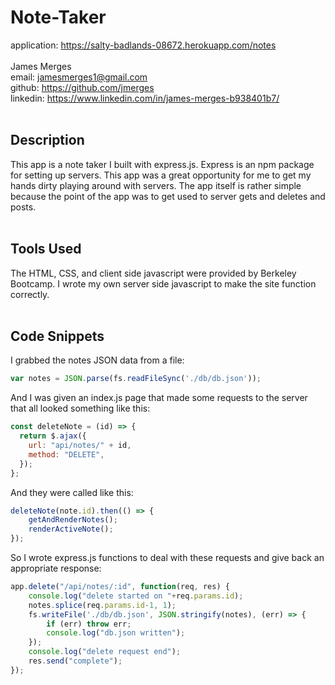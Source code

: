 # Note-Taker
application: https://salty-badlands-08672.herokuapp.com/notes  
<br>
James Merges  
email: jamesmerges1@gmail.com  
github: https://github.com/jmerges  
linkedin: https://www.linkedin.com/in/james-merges-b938401b7/  
<br>
## Description
This app is a note taker I built with express.js. Express is an npm package for setting up servers. This app was a great opportunity for me to get my hands dirty playing around with servers. The app itself is rather simple because the point of the app was to get used to server gets and deletes and posts.  
<br>
## Tools Used
The HTML, CSS, and client side javascript were provided by Berkeley Bootcamp. I wrote my own server side javascript to make the site function correctly.  
<br>
## Code Snippets
I grabbed the notes JSON data from a file:  
```javascript
var notes = JSON.parse(fs.readFileSync('./db/db.json'));
```  
And I was given an index.js page that made some requests to the server that all looked something like this:
```javascript
const deleteNote = (id) => {
  return $.ajax({
    url: "api/notes/" + id,
    method: "DELETE",
  });
};
```  
And they were called like this:  
```javascript
deleteNote(note.id).then(() => {
    getAndRenderNotes();
    renderActiveNote();
});
```  
So I wrote express.js functions to deal with these requests and give back an appropriate response:  
```javascript
app.delete("/api/notes/:id", function(req, res) {
    console.log("delete started on "+req.params.id);
    notes.splice(req.params.id-1, 1);
    fs.writeFile('./db/db.json', JSON.stringify(notes), (err) => {
        if (err) throw err;
        console.log("db.json written");
    });
    console.log("delete request end");
    res.send("complete");
});
```  